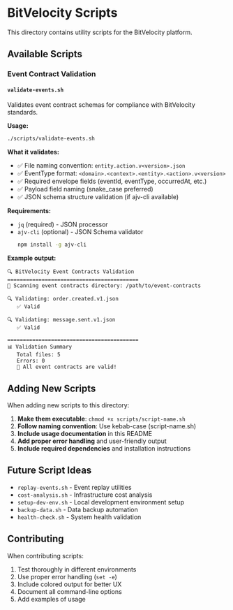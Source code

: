 # BitVelocity Scripts

This directory contains utility scripts for the BitVelocity platform.

## Available Scripts

### Event Contract Validation

#### `validate-events.sh`
Validates event contract schemas for compliance with BitVelocity standards.

**Usage:**
```bash
./scripts/validate-events.sh
```

**What it validates:**
- ✅ File naming convention: `entity.action.v<version>.json`
- ✅ EventType format: `<domain>.<context>.<entity>.<action>.v<version>`
- ✅ Required envelope fields (eventId, eventType, occurredAt, etc.)
- ✅ Payload field naming (snake_case preferred)
- ✅ JSON schema structure validation (if ajv-cli available)

**Requirements:**
- `jq` (required) - JSON processor
- `ajv-cli` (optional) - JSON Schema validator
  ```bash
  npm install -g ajv-cli
  ```

**Example output:**
```
🔍 BitVelocity Event Contracts Validation
==========================================
📁 Scanning event contracts directory: /path/to/event-contracts

🔍 Validating: order.created.v1.json
   ✅ Valid

🔍 Validating: message.sent.v1.json
   ✅ Valid

==========================================
📊 Validation Summary
   Total files: 5
   Errors: 0
   🎉 All event contracts are valid!
```

## Adding New Scripts

When adding new scripts to this directory:

1. **Make them executable**: `chmod +x scripts/script-name.sh`
2. **Follow naming convention**: Use kebab-case (script-name.sh)
3. **Include usage documentation** in this README
4. **Add proper error handling** and user-friendly output
5. **Include required dependencies** and installation instructions

## Future Script Ideas

- `replay-events.sh` - Event replay utilities
- `cost-analysis.sh` - Infrastructure cost analysis
- `setup-dev-env.sh` - Local development environment setup
- `backup-data.sh` - Data backup automation
- `health-check.sh` - System health validation

## Contributing

When contributing scripts:
1. Test thoroughly in different environments
2. Use proper error handling (`set -e`)
3. Include colored output for better UX
4. Document all command-line options
5. Add examples of usage